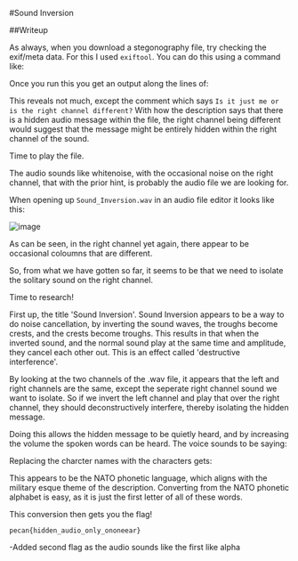 #Sound Inversion

##Writeup

As always, when you download a stegonography file, try checking the exif/meta data. For this I used `exiftool`. You can do this using a command like:

Once you run this you get an output along the lines of:

This reveals not much, except the comment which says `Is it just me or is the right channel different?` With how the description says that there is a hidden audio message within the file, the right channel being different would suggest that the message might be entirely hidden within the right channel of the sound.

Time to play the file.

The audio sounds like whitenoise, with the occasional noise on the right channel, that with the prior hint, is probably the audio file we are looking for.

When opening up `Sound_Inversion.wav` in an audio file editor it looks like this:

![image](https://github.com/user-attachments/assets/386a95f7-f254-494b-b4e2-7fd97759cabb)

As can be seen, in the right channel yet again, there appear to be occasional coloumns that are different.

So, from what we have gotten so far, it seems to be that we need to isolate the solitary sound on the right channel.

Time to research!

First up, the title 'Sound Inversion'. Sound Inversion appears to be a way to do noise cancellation, by inverting the sound waves, the troughs become crests, and the crests become troughs. This results in that when the inverted sound, and the normal sound play at the same time and amplitude, they cancel each other out. This is an effect called 'destructive interference'.

By looking at the two channels of the .wav file, it appears that the left and right channels are the same, except the seperate right channel sound we want to isolate. So if we invert the left channel and play that over the right channel, they should deconstructively interfere, thereby isolating the hidden message.

Doing this allows the hidden message to be quietly heard, and by increasing the volume the spoken words can be heard. The voice sounds to be saying:

Replacing the charcter names with the characters gets:

This appears to be the NATO phonetic language, which aligns with the military esque theme of the description. Converting from the NATO phonetic alphabet is easy, as it is just the first letter of all of these words.

This conversion then gets you the flag!

`pecan{hidden_audio_only_ononeear}`

-Added second flag as the audio sounds like the first like alpha